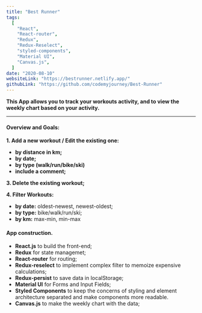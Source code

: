 ```yaml
---
title: "Best Runner"
tags:
  [
    "React",
    "React-router",
    "Redux",
    "Redux-Reselect",
    "styled-components",
    "Material UI",
    "Canvas.js",
  ]
date: "2020-08-10"
websiteLink: "https://bestrunner.netlify.app/"
githubLink: "https://github.com/codemyjourney/Best-Runner"
---
```


**This App allows you to track your workouts activity, and to view the weekly chart based on your activity.**

---

#### Overview and Goals:

**1. Add a new workout / Edit the existing one:**

- **by distance in km;**
- **by date;**
- **by type (walk/run/bike/ski)**
- **include a comment;**

**3. Delete the existing workout;**

**4. Filter Workouts:**

- **by date:** oldest-newest, newest-oldest;
- **by type:** bike/walk/run/ski;
- **by km:** max-min, min-max

#### App construction.

- **React.js** to build the front-end;
- **Redux** for state managemet;
- **React-router** for routing;
- **Redux-reselect** to implement complex filter to memoize expensive calculations;
- **Redux-persist** to save data in localStorage;
- **Material UI** for Forms and Input Fields;
- **Styled Components** to keep the concerns of styling and element architecture separated and make components more readable.
- **Canvas.js** to make the weekly chart with the data;
